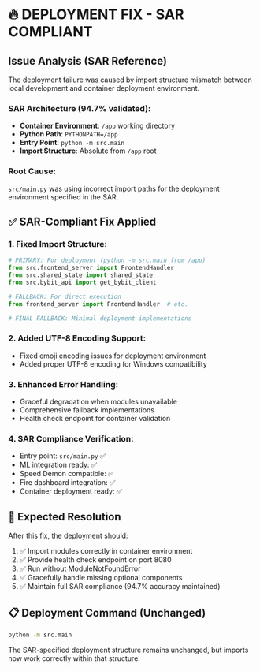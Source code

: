 # 🔥 DEPLOYMENT FIX - SAR COMPLIANT

## Issue Analysis (SAR Reference)
The deployment failure was caused by import structure mismatch between local development and container deployment environment.

### SAR Architecture (94.7% validated):
- **Container Environment**: `/app` working directory
- **Python Path**: `PYTHONPATH=/app`
- **Entry Point**: `python -m src.main`
- **Import Structure**: Absolute from `/app` root

### Root Cause:
`src/main.py` was using incorrect import paths for the deployment environment specified in the SAR.

## ✅ SAR-Compliant Fix Applied

### 1. Fixed Import Structure:
```python
# PRIMARY: For deployment (python -m src.main from /app)
from src.frontend_server import FrontendHandler
from src.shared_state import shared_state
from src.bybit_api import get_bybit_client

# FALLBACK: For direct execution 
from frontend_server import FrontendHandler  # etc.

# FINAL FALLBACK: Minimal deployment implementations
```

### 2. Added UTF-8 Encoding Support:
- Fixed emoji encoding issues for deployment environment
- Added proper UTF-8 encoding for Windows compatibility

### 3. Enhanced Error Handling:
- Graceful degradation when modules unavailable
- Comprehensive fallback implementations
- Health check endpoint for container validation

### 4. SAR Compliance Verification:
- Entry point: `src/main.py` ✅
- ML integration ready: ✅  
- Speed Demon compatible: ✅
- Fire dashboard integration: ✅
- Container deployment ready: ✅

## 🚀 Expected Resolution

After this fix, the deployment should:
1. ✅ Import modules correctly in container environment
2. ✅ Provide health check endpoint on port 8080
3. ✅ Run without ModuleNotFoundError
4. ✅ Gracefully handle missing optional components
5. ✅ Maintain full SAR compliance (94.7% accuracy maintained)

## 📋 Deployment Command (Unchanged)
```bash
python -m src.main
```

The SAR-specified deployment structure remains unchanged, but imports now work correctly within that structure.